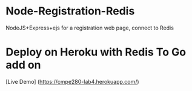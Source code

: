 # Node-Registration-Redis
NodeJS+Express+ejs for a registration web page, connect to Redis

# Deploy on Heroku with Redis To Go add on
[Live Demo] (https://cmpe280-lab4.herokuapp.com/)
